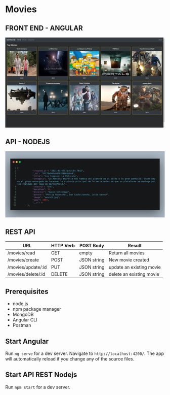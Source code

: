 # Movies

## FRONT END - ANGULAR
![Angular](./Screenshots/movies.png)

## API - NODEJS

![API](./Screenshots/API.png)


## REST API

URL  | HTTP Verb | POST Body | Result 
------------- | ------------- | ------------- | -------------
/movies/read  | GET  | empty  | Return all movies
/movies/create | POST   | JSON string  | New movie created
/movies/update/:id  | PUT   | JSON string  | update an existing movie
/movies/delete/:id  | DELETE   | JSON string  | delete an existing movie

## Prerequisites
- node.js
- npm package manager
- MongoDB
- Angular CLI
- Postman


## Start Angular

Run `ng serve` for a dev server. Navigate to `http://localhost:4200/`. The app will automatically reload if you change any of the source files.

## Start API REST Nodejs

Run `npm start` for a dev server. 

